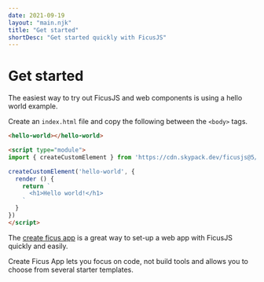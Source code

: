 ```yaml
---
date: 2021-09-19
layout: "main.njk"
title: "Get started"
shortDesc: "Get started quickly with FicusJS"
---
```

# Get started

The easiest way to try out FicusJS and web components is using a hello world example.

Create an `index.html` file and copy the following between the `<body>` tags.

```html
<hello-world></hello-world>

<script type="module">
import { createCustomElement } from 'https://cdn.skypack.dev/ficusjs@5/custom-element'

createCustomElement('hello-world', {
  render () {
    return `
      <h1>Hello world!</h1>
    `
  }
})
</script>
```

The [create ficus app](/create-ficus-app) is a great way to set-up a web app with FicusJS quickly and easily.

Create Ficus App lets you focus on code, not build tools and allows you to choose from several starter templates.
